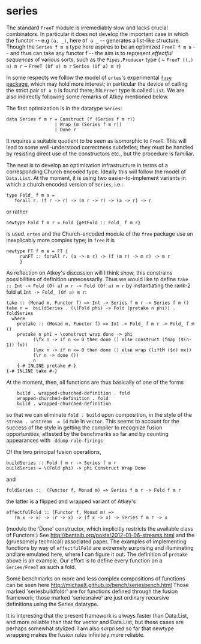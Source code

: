 series
======

The standard `FreeT` module is irremediably slow and lacks
crucial combinators. In particular it does not develop the
important case in which the functor -- e.g `(a, _)`, here
`Of a _` -- generates a list-like structure. Though the
`Series f m a` type here aspires to be an optimized
`FreeT f m a` -- and thus can take any functor f -- the aim is to
represent *effectful sequences* of various sorts, such as the
`Pipes.Producer` type ( \~ `FreeT ((,) a) m r` \~
`FreeT (Of a) m r` `Series (Of a) m r`)

In some respects we follow the model of `ertes`'s experimental
[`fuse` package](http://hub.darcs.net/ertes/fuse), which may hold
more interest; in particular the device of calling the strict
pair `Of a b` is found there; his `FreeT` type is called `List`.
We are also indirectly following some remarks of Atkey mentioned
below.

The first optimization is in the datatype `Series`:

    data Series f m r = Construct (f (Series f m r))
                      | Wrap (m (Series f m r))
                      | Done r

It requires a suitable quotient to be seen as isomorphic to
`FreeT`. This will lead to some well-understood correctness
subtleties; they must be handled by resisting direct use of the
constructors etc., but the procedure is familiar.

The next is to develop an optimization infrastructure in terms of
a corresponding Church encoded type. Ideally this will follow the
model of `Data.List`. At the moment, it is using two
easier-to-implement variants in which a church encoded version of
`Series`, i.e.:

    type Fold_ f m a = 
       forall r. (f r -> r) -> (m r -> r) -> (a -> r) -> r

or rather

    newtype Fold f m r = Fold {getFold :: Fold_ f m r}

is used. `ertes` and the Church-encoded module of the `free`
package use an inexplicably more complex type; in `free` it is

    newtype FT f m a = FT {
         runFT :: forall r. (a -> m r) -> (f (m r) -> m r) -> m r
         }

As reflection on Atkey's discussion will I think show, this constrains
possibilities of definition unnecessarily. Thus we would like to 
define `take :: Int -> Fold (Of a) m r -> Fold (Of a) m r`  by 
instantiating the rank-2 fold at `Int -> Fold_ (Of a) m r`:

    take :: (Monad m, Functor f) => Int -> Series f m r -> Series f m ()
    take n =  buildSeries . (\(Fold phi) -> Fold (pretake n phi)) . foldSeries 
      where
        pretake :: (Monad m, Functor f) => Int -> Fold_ f m r -> Fold_ f m ()
        pretake n phi = \construct wrap done -> phi 
              (\fx n -> if n <= 0 then done () else construct (fmap ($(n-1)) fx))
              (\mx n -> if n <= 0 then done () else wrap (liftM ($n) mx)) 
              (\r n -> done ()) 
              n
        {-# INLINE pretake #-}
    {-# INLINE take #-}


At the moment, then, all functions are thus basically of one of the forms

        build . wrapped-churched-definition . fold
        wrapped-churched-definition . fold
        build . wrapped-churched-definition
        
so that we can eliminate `fold . build` upon composition, 
in the style of the `stream . unstream  = id` rule
in `vector`. This seems to account for the success of the style in getting the
compiler to recognize fusion opportunities, attested by the
benchmarks so far and by counting appearances with `-ddump-rule-firings`

Of the two principal fusion operations,

    buildSeries :: Fold f m r -> Series f m r 
    buildSeries = \(Fold phi) -> phi Construct Wrap Done

and

    foldSeries ::  (Functor f, Monad m) => Series f m r -> Fold f m r

the latter is a flipped and wrapped variant of Atkey's

    effectfulFold :: (Functor f, Monad m) =>
       (m x -> x) -> (r -> x) -> (f x -> x) -> Series f m r -> x

(modulo the 'Done' constructor, which implicitly restricts the
available class of Functors.) See
http://bentnib.org/posts/2012-01-06-streams.html and the
(gruesomely technical) associated paper. The examples of
implementing functions by way of `effectfulFold` are extremely
surprising and illuminating and are emulated here, where I can
figure it out. The definition of `pretake` above is an example. 
Our effort is to define every function on a `Series/FreeT` as 
such a fold.

Some benchmarks on more and less complex compositions of
functions can be seen here
http://michaelt.github.io/bench/seriesbench.html Those marked
'seriesbuildfoldr' are for functions defined through the fusion
framework; those marked 'seriesnaive' are just ordinary recursive
definitions using the Series datatype.

It is interesting that the present framework is always faster
than Data.List, and more reliable than that for vector and
Data.List, but these cases are perhaps somewhat stylized. I am
also surprised so far that newtype wrapping makes the fusion
rules infinitely more reliable.
